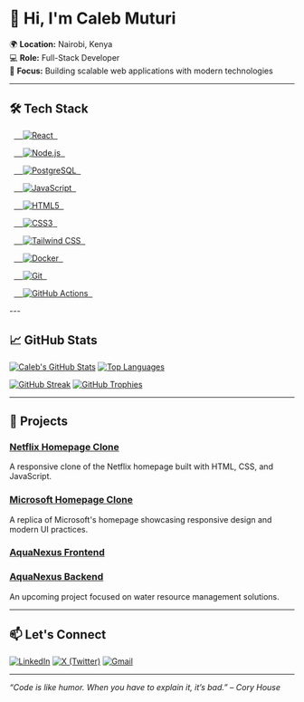 # 👋 Hi, I'm Caleb Muturi

🌍 **Location:** Nairobi, Kenya  
💻 **Role:** Full-Stack Developer  
🎯 **Focus:** Building scalable web applications with modern technologies

---

## 🛠️ Tech Stack

<!-- Badges generated via https://github.com/qkrdmstlr3/techstack-generator -->
<p align="left">
  <a href="https://react.dev/" target="_blank" rel="noreferrer">
    <img src="https://img.shields.io/badge/React-20232a?style=for-the-badge&logo=react&logoColor=61DAFB" alt="React"/>
  </a>

  <a href="https://nodejs.org/" target="_blank" rel="noreferrer">
    <img src="https://img.shields.io/badge/Node.js-339933?style=for-the-badge&logo=nodedotjs&logoColor=white" alt="Node.js"/>
  </a>

  <a href="https://www.postgresql.org/" target="_blank" rel="noreferrer">
    <img src="https://img.shields.io/badge/PostgreSQL-4169E1?style=for-the-badge&logo=postgresql&logoColor=white" alt="PostgreSQL"/>
  </a>
  
  <a href="https://developer.mozilla.org/en-US/docs/Web/JavaScript" target="_blank" rel="noreferrer">
    <img src="https://img.shields.io/badge/JavaScript-F7DF1E?style=for-the-badge&logo=javascript&logoColor=black" alt="JavaScript"/>
  </a>

  <a href="https://developer.mozilla.org/en-US/docs/Web/HTML" target="_blank" rel="noreferrer">
    <img src="https://img.shields.io/badge/HTML5-E34F26?style=for-the-badge&logo=html5&logoColor=white" alt="HTML5"/>
  </a>

  <a href="https://developer.mozilla.org/en-US/docs/Web/CSS" target="_blank" rel="noreferrer">
    <img src="https://img.shields.io/badge/CSS3-1572B6?style=for-the-badge&logo=css3&logoColor=white" alt="CSS3"/>
  </a>

  <a href="https://tailwindcss.com/" target="_blank" rel="noreferrer">
    <img src="https://img.shields.io/badge/TailwindCSS-06B6D4?style=for-the-badge&logo=tailwindcss&logoColor=white" alt="Tailwind CSS"/>
  </a>

  <a href="https://www.docker.com/" target="_blank" rel="noreferrer">
    <img src="https://img.shields.io/badge/Docker-2496ED?style=for-the-badge&logo=docker&logoColor=white" alt="Docker"/>
  </a>

  <a href="https://git-scm.com/" target="_blank" rel="noreferrer">
    <img src="https://img.shields.io/badge/Git-F05032?style=for-the-badge&logo=git&logoColor=white" alt="Git"/>
  </a>

  <a href="https://github.com/features/actions" target="_blank" rel="noreferrer">
    <img src="https://img.shields.io/badge/GitHub_Actions-2088FF?style=for-the-badge&logo=githubactions&logoColor=white" alt="GitHub Actions"/>
  </a>
</p>
---

## 📈 GitHub Stats

[![Caleb's GitHub Stats](https://github-readme-stats-git-masterrstaa-rickstaa.vercel.app/api?username=CalebM7&show_icons=true&theme=tokyonight&custom_title=Caleb's%20GitHub%20Stats)](https://github.com/CalebM7)
[![Top Languages](https://github-readme-stats-git-masterrstaa-rickstaa.vercel.app/api/top-langs/?username=CalebM7&layout=compact&theme=tokyonight)](https://github.com/CalebM7)

[![GitHub Streak](https://streak-stats.demolab.com?user=CalebM7&theme=tokyonight&hide_border=true)](https://git.io/streak-stats)
[![GitHub Trophies](https://github-profile-trophy.vercel.app/?username=CalebM7&theme=tokyonight&no-frame=true&no-bg=true&margin-w=4)](https://github.com/CalebM7)

---

## 🚀 Projects

### [Netflix Homepage Clone](https://github.com/CalebM7/Netflix-Homepage-project)
A responsive clone of the Netflix homepage built with HTML, CSS, and JavaScript.

### [Microsoft Homepage Clone](https://github.com/CalebM7/Microsoft-HomePage-project)
A replica of Microsoft's homepage showcasing responsive design and modern UI practices.

### [AquaNexus Frontend](https://github.com/CalebM7/aqua-nexus-frontend)  
### [AquaNexus Backend](https://github.com/CalebM7/aqua-nexus-backend)
An upcoming project focused on water resource management solutions.

---

## 📫 Let's Connect

[![LinkedIn](https://img.shields.io/badge/LinkedIn-0A66C2?style=for-the-badge&logo=linkedin&logoColor=white)](https://www.linkedin.com/in/caleb-muturi-0160b520a/)
[![X (Twitter)](https://img.shields.io/badge/X-1A1A1A?style=for-the-badge&logo=x&logoColor=white)](https://twitter.com/caleb54924)
[![Gmail](https://img.shields.io/badge/Gmail-EA4335?style=for-the-badge&logo=gmail&logoColor=white)](mailto:calebmuturi54924@gmail.com)

---

*“Code is like humor. When you have to explain it, it’s bad.” – Cory House*
